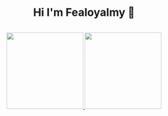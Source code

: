 <div align="center">
  <h1>Hi I'm Fealoyalmy 👋</h1>
  
  <br>
  <a href="https://github.com/Fealoyalmy">
    <img style="height: 200px" src="https://github-readme-stats.vercel.app/api/top-langs/?username=Fealoyalmy&layout=donut&bg_color=DEG,005aa7,fffde4&title_color=ffffff&text_color=ffffff&border_radius=10">
    <img style="height: 200px" src="https://github-readme-stats.vercel.app/api?username=Fealoyalmy&show_icons=true&rank_icon=github&theme=apprentice&bg_color=DEG,e96443,904e95&text_color=ffffff&border_radius=10">
  </a>
</div>


<!--
**Fealoyalmy/Fealoyalmy** is a ✨ _special_ ✨ repository because its `README.md` (this file) appears on your GitHub profile.
Here are some ideas to get you started:
- 🔭 I’m currently working on ...
- 🌱 I’m currently learning ...
- 👯 I’m looking to collaborate on ...
- 🤔 I’m looking for help with ...
- 💬 Ask me about ...
- 📫 How to reach me: ...
- 😄 Pronouns: ...
- ⚡ Fun fact: ...

&bg_color=DEG,005aa7,fffde4
&bg_color=DEG,2980b9,6dd5fa
-->
